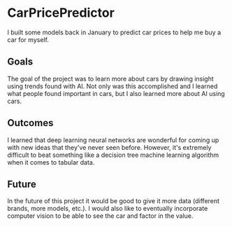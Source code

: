 # CarPricePredictor
I built some models back in January to predict car prices to help me buy a car for myself. 

## Goals
The goal of the project was to learn more about cars by drawing insight using trends found with AI. Not only was this accomplished and I learned what people found important in cars, but I also learned more about AI using cars.

## Outcomes
I learned that deep learning neural networks are wonderful for coming up with new ideas that they've never seen before. However, it's extremely difficult to beat something like a decision tree machine learning algorithm when it comes to tabular data.

## Future
In the future of this project it would be good to give it more data (different brands, more models, etc.). I would also like to eventually incorporate computer vision to be able to see the car and factor in the value.

